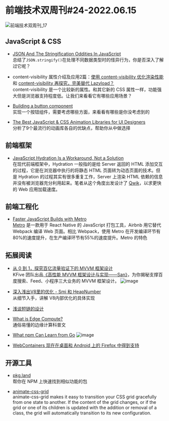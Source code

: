 # 前端技术双周刊#24-2022.06.15

![前端技术双周刊_17](https://user-images.githubusercontent.com/4032009/173819167-468d3f7b-fb8f-4731-bd54-fff733181913.png)

## JavaScript & CSS
- [JSON And The Stringification Oddities In JavaScript](https://www.zhenghao.io/posts/json-oddities)
<br>总结了`JSON.stringify()`在处理不同数据类型时的怪异行为，你是否深入了解过它呢？

- content-visibility 属性介绍及应用2篇：[使用 content-visibility 优化渲染性能](https://mp.weixin.qq.com/s?__biz=Mzg2MDU4MzU3Nw==&mid=2247491664&idx=1&sn=59973401424af67d48bf2e8fb428cdcb)和 [content-visibility 再探究，完美替代 Lazyload？](https://mp.weixin.qq.com/s/bZ6edmEoVXLWloQssiQxRg)
<br>content-visibility 是一个比较新的属性。和其它新的 CSS 属性一样，功能强大但是浏览器支持程度低。让我们来看看它有哪些应用场景？

- [Building a button component](https://web.dev/building-a-button-component)
<br>实现一个按钮组件，需要考虑哪些方面，来看看有哪些是你没考虑到的

- [The Best JavaScript & CSS Animation Libraries for UI Designers](https://www.sitepoint.com/our-top-9-animation-libraries/)
<br>分析了9个最流行的动画库各自的优缺点，帮助你从中做选择

## 前端框架

- [JavaScript Hydration Is a Workaround, Not a Solution](https://thenewstack.io/javascript-hydration-is-a-workaround-not-a-solution/)
<br>在现代前端框架中，Hydration 一般指的是给 Server 返回的 HTML 添加交互的过程，它是在浏览器中执行的将静态 HTML 页面转为动态页面的技术。但是 Hydration 的过程其实有很多重复工作，Server 上渲染 HTML 依赖的信息并没有被浏览器充分利用起来。笔者从这个角度出发设计了 [Qwik](https://qwik.builder.io/)，以求更快的 Web 应用加载速度。

## 前端工程化
- [Faster JavaScript Builds with Metro](https://medium.com/airbnb-engineering/faster-javascript-builds-with-metro-cfc46d617a1f)
<br>[Metro](https://facebook.github.io/metro/) 是一款用于 React Native 的 JavaScript 打包工具，Airbnb 用它替代 Webpack 编译 Web 页面。相比 Webpack，使用 Metro 在开发编译环节有80%的速度提升，在生产编译环节有55%的速度提升。Metro 的特色

## 拓展阅读

- [从 0 到 1，探究百亿流量验证下的 MVVM 框架设计](https://mp.weixin.qq.com/s/jJdx51Ym3J-fK0osz_etMw)
<br> KFive 团队出品[《高性能 MVVM 框架设计与实现——San》](https://item.jd.com/10053513108574.html?cu=true&utm_source=mp.weixin.qq.com&utm_medium=tuiguang&utm_campaign=t_50375_&utm_term=fcde59a007904fdeabf7e0576dad1b07)，为你揭秘支撑百度搜索、Feed、小程序三大业务的 MVVM 框架设计。
![image](https://user-images.githubusercontent.com/4032009/173819705-7452874f-1188-4515-88a2-7b345aa50902.png)

- [深入浅出V8里的优化 - Smi 和 HeapNumber](https://mp.weixin.qq.com/s/KZPlV0zuM96Nv01J2LGsmQ)
<br>从细节入手，讲解 V8内部优化的具体实现

- [浅谈短链的设计](https://mp.weixin.qq.com/s/KtLbCClA_k54Ew08bp0jSg)

- [What is Edge Compute?](https://austingil.com/edge-compute-knitted-dog-hats/)
<br>通俗易懂的边缘计算科普文

- [What npm Can Learn from Go](https://engineering.hardfin.com/2022/05/npm-mod/)
![image](https://user-images.githubusercontent.com/4032009/173819614-e6b18e90-eddd-409f-a4b0-fad9f8f88cd1.png)

- [WebContainers 现在在桌面和 Android 上的 Firefox 中得到支持](https://blog.stackblitz.com/posts/webcontainers-are-now-supported-on-firefox/)

## 开源工具
- [pkg.land](https://pkg.land/)
<br>帮你在 NPM 上快速找到相似功能的包

- [animate-css-grid](https://github.com/aholachek/animate-css-grid)
<br>animate-css-grid makes it easy to transition your CSS grid gracefully from one state to another. If the content of the grid changes, or if the grid or one of its children is updated with the addition or removal of a class, the grid will automatically transition to its new configuration.

